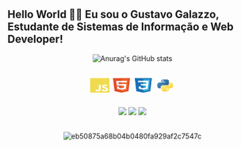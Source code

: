 ## Hello World 👋🏻  Eu sou o Gustavo Galazzo, Estudante de Sistemas de Informação e Web Developer!

<div align="center">
  
![Anurag's GitHub stats](https://github-readme-stats.vercel.app/api?username=gustavogalazzo&show_icons=true&theme=tokyonight)

</div>

<div align="center" style="display: inline_block"><br>
  <img align="center" alt="gust-Js" height="30" width="40" src="https://raw.githubusercontent.com/devicons/devicon/master/icons/javascript/javascript-plain.svg">
  <img align="center" alt="gust-HTML" height="30" width="40" src="https://raw.githubusercontent.com/devicons/devicon/master/icons/html5/html5-original.svg">
  <img align="center" alt="gust-CSS" height="30" width="40" src="https://raw.githubusercontent.com/devicons/devicon/master/icons/css3/css3-original.svg">
  <img align="center" alt="gust-Python" height="30" width="40" src="https://raw.githubusercontent.com/devicons/devicon/master/icons/python/python-original.svg">
</div>
  
  ##
 
<div align="center"> 
  <a href="https://instagram.com/gustavogalazzo" target="_blank"><img src="https://img.shields.io/badge/-Instagram-%23E4405F?style=for-the-badge&logo=instagram&logoColor=white" target="_blank"></a>
  <a href = "mailto:contato.gustavogalazzo@gmail.com"><img src="https://img.shields.io/badge/-Gmail-%23333?style=for-the-badge&logo=gmail&logoColor=white" target="_blank"></a>
  <a href="https://www.linkedin.com/in/gustavo-galazzo-348068157" target="_blank"><img src="https://img.shields.io/badge/-LinkedIn-%230077B5?style=for-the-badge&logo=linkedin&logoColor=white" target="_blank"></a> 
</div>

<br>

<div align="center">
  
![eb50875a68b04b0480fa929af2c7547c](https://github.com/gustavogalazzo/gustavogalazzo/assets/157908693/7a5d9682-049c-48cf-a3af-c7242b5c3317)

</div>

